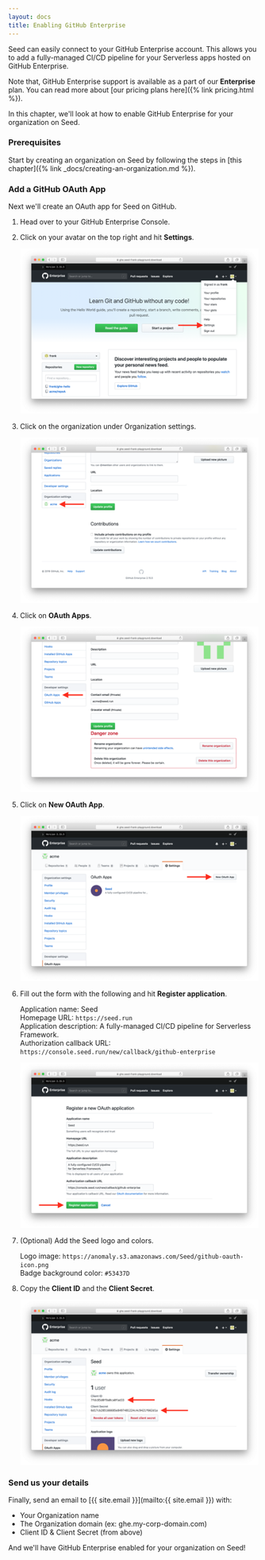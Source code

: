 ```yaml
---
layout: docs
title: Enabling GitHub Enterprise
---
```


Seed can easily connect to your GitHub Enterprise account. This allows you to add a fully-managed CI/CD pipeline for your Serverless apps hosted on GitHub Enterprise.

Note that, GitHub Enterprise support is available as a part of our **Enterprise** plan. You can read more about [our pricing plans here]({% link pricing.html %}).

In this chapter, we'll look at how to enable GitHub Enterprise for your organization on Seed.


### Prerequisites

Start by creating an organization on Seed by following the steps in [this chapter]({% link _docs/creating-an-organization.md %}).


### Add a GitHub OAuth App

Next we'll create an OAuth app for Seed on GitHub.

1. Head over to your GitHub Enterprise Console.

2. Click on your avatar on the top right and hit **Settings**.

   ![Click GitHub Enterprise settings](/assets/docs/enabling-github-enterprise/click-github-enterprise-settings.png)

3. Click on the organization under Organization settings.

   ![Click on organization under Organization settings](/assets/docs/enabling-github-enterprise/click-on-organization-under-organization-settings.png)

4. Click on **OAuth Apps**.

   ![Click on OAuth Apps](/assets/docs/enabling-github-enterprise/click-on-oauth-apps.png)

5. Click on **New OAuth App**.

   ![Click on New OAuth App](/assets/docs/enabling-github-enterprise/click-on-new-oauth-app.png)

6. Fill out the form with the following and hit **Register application**.

   Application name: Seed  
   Homepage URL: `https://seed.run`  
   Application description: A fully-managed CI/CD pipeline for Serverless Framework.  
   Authorization callback URL: `https://console.seed.run/new/callback/github-enterprise`  

   ![Fill out new OAuth App form](/assets/docs/enabling-github-enterprise/fill-out-new-oauth-app-form.png)

7. (Optional) Add the Seed logo and colors.

   Logo image: `https://anomaly.s3.amazonaws.com/Seed/github-oauth-icon.png`    
   Badge background color: `#53437D`  

8. Copy the **Client ID** and the **Client Secret**.

   ![Copy the Client ID and Client Secret](/assets/docs/enabling-github-enterprise/copy-the-client-id-and-the-client-secret.png)

### Send us your details

Finally, send an email to [{{ site.email }}](mailto:{{ site.email }}) with:

- Your Organization name
- The Organization domain (ex: ghe.my-corp-domain.com)
- Client ID & Client Secret (from above)

And we'll have GitHub Enterprise enabled for your organization on Seed!
